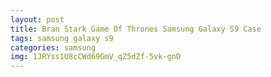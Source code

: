 ```yaml
---
layout: post
title: Bran Stark Game Of Thrones Samsung Galaxy S9 Case
tags: samsung galaxy s9
categories: samsung
img: 1JRYss1U8cCWd69GmV_qZ5dZf-5vk-gnD
---
```

